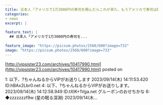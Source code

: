 ```yaml
---
title: 日本人「アメリカで1万3000円の寿司を頼んだらこれが来た、もうアメリカで寿司は頼まない」
categories:
- news
excerpt: |
  
feature_text: |
  ## 日本人「アメリカで1万3000円の寿司を...
  
feature_image: "https://picsum.photos/2560/600?image=733"
image: "https://picsum.photos/2560/600?image=733"
---
```


[http://vipsister23.com/archives/10417990.html](http://vipsister23.com/archives/10417990.html)
posted on 

<!--more-->

1: 以下、?ちゃんねるからVIPがお送りします 2023/09/14(木) 14:11:53.420 ID:hBAx2Lbr0.net 4: 以下、?ちゃんねるからVIPがお送りします。 2023/09/14(木) 14:12:58.949 ID:tXIK+1Vga.net グルーポンのおせちかな 6: ◆zzzzzzzf9w (星の眠る深淵) 2023/09/14(木...
